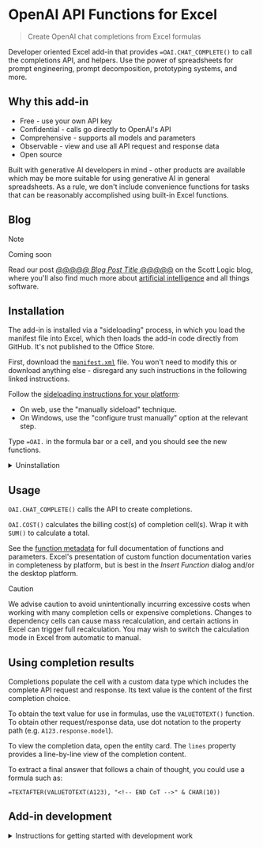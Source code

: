 # OpenAI API Functions for Excel

> Create OpenAI chat completions from Excel formulas

Developer oriented Excel add-in that provides `=OAI.CHAT_COMPLETE()` to call the completions API, and helpers. Use the power of spreadsheets for prompt engineering, prompt decomposition, prototyping systems, and more.

## Why this add-in

- Free - use your own API key
- Confidential - calls go directly to OpenAI's API
- Comprehensive - supports all models and parameters
- Observable - view and use all API request and response data
- Open source

Built with generative AI developers in mind - other products are available which may be more suitable for using generative AI in general spreadsheets. As a rule, we don't include convenience functions for tasks that can be reasonably accomplished using built-in Excel functions.

## Blog

<!-- prettier-ignore -->
> [!NOTE]
> Coming soon

Read our post [_@@@@@ Blog Post Title @@@@@_]() on the Scott Logic blog, where you'll also find much more about [artificial intelligence](https://blog.scottlogic.com/category/ai.html) and all things software.

## Installation

The add-in is installed via a "sideloading" process, in which you load the manifest file into Excel, which then loads the add-in code directly from GitHub. It's not published to the Office Store.

First, download the [`manifest.xml`](./manifest.xml) file. You won't need to modify this or download anything else - disregard any such instructions in the following linked instructions.

Follow the [sideloading instructions for your platform](https://learn.microsoft.com/en-us/office/dev/add-ins/testing/test-debug-office-add-ins#sideload-an-office-add-in-for-testing):

- On web, use the "manually sideload" technique.
- On Windows, use the "configure trust manually" option at the relevant step.

Type `=OAI.` in the formula bar or a cell, and you should see the new functions.

<details>
<summary>Uninstallation</summary>

On web, clear your browser's cookies for its domain.

For other platforms, [clear the Office cache](https://learn.microsoft.com/en-us/office/dev/add-ins/testing/clear-cache).

</details>

## Usage

`OAI.CHAT_COMPLETE()` calls the API to create completions.

`OAI.COST()` calculates the billing cost(s) of completion cell(s). Wrap it with `SUM()` to calculate a total.

See the [function metadata](https://github.com/robatwilliams/openai-excel-functions/blob/main/src/functions/functions.json) for full documentation of functions and parameters. Excel's presentation of custom function documentation varies in completeness by platform, but is best in the _Insert Function_ dialog and/or the desktop platform.

<!-- prettier-ignore -->
> [!CAUTION]
> We advise caution to avoid unintentionally incurring excessive costs when working with many completion cells or expensive completions. Changes to dependency cells can cause mass recalculation, and certain actions in Excel can trigger full recalculation. You may wish to switch the calculation mode in Excel from automatic to manual.

## Using completion results

Completions populate the cell with a custom data type which includes the complete API request and response. Its text value is the content of the first completion choice.

To obtain the text value for use in formulas, use the `VALUETOTEXT()` function. To obtain other request/response data, use dot notation to the property path (e.g. `A123.response.model`).

To view the completion data, open the entity card. The `lines` property provides a line-by-line view of the completion content.

To extract a final answer that follows a chain of thought, you could use a formula such as:

```
=TEXTAFTER(VALUETOTEXT(A123), "<!-- END CoT -->" & CHAR(10))
```

## Add-in development

<details>
<summary>Instructions for getting started with development work</summary>

### Prerequisites

If you're on Windows, configure NPM to use a sh-compatible shell, e.g:

```bash
npm config set script-shell "C:\\Program Files\\git\\bin\\bash.exe"
```

Configure your IDE to adhere to the project code formatting. For VSCode, these will be loaded from the workspace settings in `.vscode/`; for other editors/IDEs you'll need to configure equivalently. You may need to unset/disable any personal settings or extensions that interfere.

### Install and run

1. Install the npm dependencies (`npm i`)
1. Generate and install certificates (`npm run install-certs`)
1. Run the local server (`npm start`).

Additionally you may need to navigate to the [root](https://localhost:3000/) in your browser and temporarily trust the newly created cert-key pair.

### Open in Excel web

1. Open a spreadsheet in Excel on the web and append the following query string parameters

```
wdaddindevserverport=3000&wdaddinmanifestfile=manifest-localhost.xml&wdaddinmanifestguid=00aeeb98-f4d9-4db0-a1e6-cdc652c08e34
```

2. If you are prompted to enable Excel developer mode, do so.

You should now be able to use the functions as normal. When you make a change, you'll need to reload the browser window.

### Open in Excel desktop

```bash
npm run sideload:desktop
```

### Key files

| Path | Description |
| --- | --- |
| src/functions/functions.json | The metadata which details each function and references its implementation. |
| src/functions/functions.mjs | The JavaScript functions which implement the functions. |
| shared.html | Root page loaded in the background during add-in startup. |
| manifest-local.xml | A version of manifest.xml which references https://localhost:3000/ for add-in development use. |
| manifest.xml | Configures where the add-in should be loaded from and what features it will make use of. |

</details>
